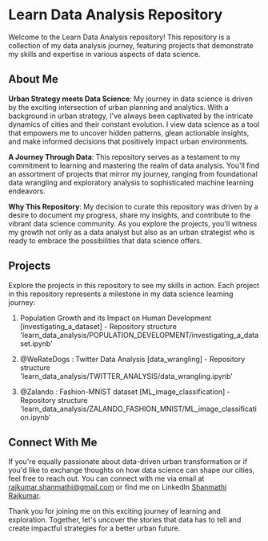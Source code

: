 # Learn Data Analysis Repository

Welcome to the Learn Data Analysis repository! This repository is a collection of my data analysis journey, featuring projects that demonstrate my skills and expertise in various aspects of data science.

## About Me

**Urban Strategy meets Data Science**: My journey in data science is driven by the exciting intersection of urban planning and analytics. With a background in urban strategy, I've always been captivated by the intricate dynamics of cities and their constant evolution. I view data science as a tool that empowers me to uncover hidden patterns, glean actionable insights, and make informed decisions that positively impact urban environments.

**A Journey Through Data**: This repository serves as a testament to my commitment to learning and mastering the realm of data analysis. You'll find an assortment of projects that mirror my journey, ranging from foundational data wrangling and exploratory analysis to sophisticated machine learning endeavors.

**Why This Repository**: My decision to curate this repository was driven by a desire to document my progress, share my insights, and contribute to the vibrant data science community. As you explore the projects, you'll witness my growth not only as a data analyst but also as an urban strategist who is ready to embrace the possibilities that data science offers.

## Projects

Explore the projects in this repository to see my skills in action. Each project in this repository represents a milestone in my data science learning journey:

1. Population Growth and its Impact on Human Development [investigating_a_dataset] - Repository structure 'learn_data_analysis/POPULATION_DEVELOPMENT/investigating_a_dataset.ipynb'

2. @WeRateDogs : Twitter Data Analysis [data_wrangling] - Repository structure 'learn_data_analysis/TWITTER_ANALYSIS/data_wrangling.ipynb'

3. @Zalando : Fashion-MNIST dataset [ML_image_classification] - Repository structure 'learn_data_analysis/ZALANDO_FASHION_MNIST/ML_image_classification.ipynb'

## Connect With Me

If you're equally passionate about data-driven urban transformation or if you'd like to exchange thoughts on how data science can shape our cities, feel free to reach out. You can connect with me via email at [rajkumar.shanmathi@gmail.com](mailto:your.email@example.com) or find me on LinkedIn [Shanmathi Rajkumar](https://www.linkedin.com/in/your-profile/).

Thank you for joining me on this exciting journey of learning and exploration. Together, let's uncover the stories that data has to tell and create impactful strategies for a better urban future.
